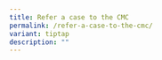 ```yaml
---
title: Refer a case to the CMC
permalink: /refer-a-case-to-the-cmc/
variant: tiptap
description: ""
---
```

<p></p>